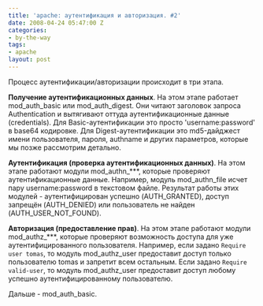 ```yaml
---
title: 'apache: аутентификация и авторизация. #2'
date: 2008-04-24 05:47:00 Z
categories:
- by-the-way
tags:
- apache
layout: post
---
```


Процесс аутентификации/авторизации происходит в три этапа.

**Получение аутентификационных данных**. На этом этапе работает mod_auth_basic или mod_auth_digest.
Они читают заголовок запроса Authentication и вытягивают оттуда аутентификационные данные (credentials).
Для Basic-аутентификации это просто 'username:password' в base64 кодировке. Для Digest-аутентификации это
md5-дайджест имени пользователя, пароля, authname и других параметров, которые мы позже рассмотрим детально.

**Аутентификация (проверка аутентификационных данных)**. На этом этапе работают модули mod_authn_\*\*\*,
которые проверяют аутентификационные данные. Например, модуль mod_authn_file исчет пару username:password
в текстовом файле. Результат работы этих модулей - аутентифицирован успешно (AUTH_GRANTED), доступ запрещён (AUTH_DENIED)
или пользователь не найден (AUTH_USER_NOT_FOUND).

**Авторизация (предоставление прав)**. На этом этапе работают модули mod_authz_\*\*\*, которые проверяют возможность
доступа для уже аутентифицированного пользователя. Например, если задано `Require user tomas`, то модуль mod_authz_user
предоставит доступ только пользователю tomas и запретит всем остальным. Если задано `Require valid-user`,
то модуль mod_authz_user предоставит доступ любому успешно аутентифицированному пользователю.

Дальше - mod_auth_basic.


